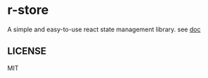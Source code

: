 # r-store
A simple and easy-to-use react state management library. see [doc](https://chaomingd.github.io/r-store/)


## LICENSE

MIT
